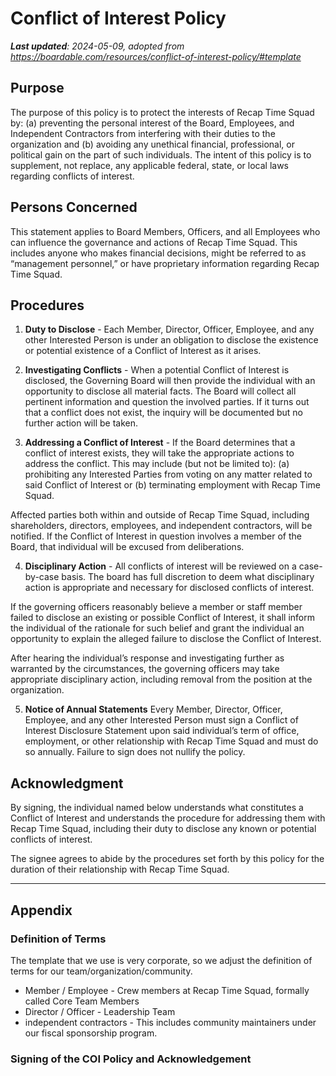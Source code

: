 # Conflict of Interest Policy

_**Last updated**: 2024-05-09, adopted from <https://boardable.com/resources/conflict-of-interest-policy/#template>_

## Purpose

The purpose of this policy is to protect the interests of Recap Time Squad by:
(a) preventing the personal interest of the Board, Employees, and Independent Contractors
from interfering with their duties to the organization and (b) avoiding any unethical financial,
professional, or political gain on the part of such individuals. The intent of this policy is to
supplement, not replace, any applicable federal, state, or local laws regarding conflicts of interest.

## Persons Concerned

This statement applies to Board Members, Officers, and all Employees who can
influence the governance and actions of Recap Time Squad. This includes anyone who makes financial decisions, might be referred to as “management personnel,” or have proprietary information regarding Recap Time Squad.

## Procedures

1. **Duty to Disclose** - Each Member, Director, Officer, Employee, and any
other Interested Person is under an obligation to disclose the existence or
potential existence of a Conflict of Interest as it arises.

2. **Investigating Conflicts** - When a potential Conflict of Interest is disclosed,
the Governing Board will then provide the individual with an opportunity to
disclose all material facts. The Board will collect all pertinent information
and question the involved parties. If it turns out that a conflict does not
exist, the inquiry will be documented but no further action will be taken.

3. **Addressing a Conflict of Interest** -  If the Board determines that a
conflict of interest exists, they will take the appropriate actions to
address the conflict. This may include (but not be limited to): (a) prohibiting
any Interested Parties from voting on any matter related to said Conflict of
Interest or (b) terminating employment with Recap Time Squad. 

Affected parties both within and outside of Recap Time Squad, including
shareholders, directors, employees, and independent contractors, will be
notified. If the Conflict of Interest in question involves a member of the Board,
that individual will be excused from deliberations.

4. **Disciplinary Action** - All conflicts of interest will be reviewed on
a case-by-case basis. The board has full discretion to deem what disciplinary
action is appropriate and necessary for disclosed conflicts of interest.

If the governing officers reasonably believe a member or staff member failed
to disclose an existing or possible Conflict of Interest, it shall inform the
individual of the rationale for such belief and grant the individual an
opportunity to explain the alleged failure to disclose the Conflict of Interest.

After hearing the individual’s response and investigating further as warranted by the circumstances, the governing officers may take appropriate disciplinary action, including removal from the position at the organization.

5. **Notice of Annual Statements**
Every Member, Director, Officer, Employee, and any other Interested Person must sign a Conflict of Interest Disclosure Statement upon said individual’s term of office, employment, or other relationship with Recap Time Squad and must do so annually. Failure to sign does not nullify the policy.

## Acknowledgment

By signing, the individual named below understands what constitutes a Conflict of Interest and understands the procedure for addressing them with Recap Time Squad, including their duty to disclose any known or potential conflicts of interest.

The signee agrees to abide by the procedures set forth by this policy for the duration of their relationship with Recap Time Squad.

---

## Appendix

### Definition of Terms

The template that we use is very corporate, so we adjust the definition of terms
for our team/organization/community.

* Member / Employee - Crew members at Recap Time Squad, formally called Core Team Members
* Director / Officer - Leadership Team
* independent contractors - This includes community maintainers under our fiscal sponsorship program.

### Signing of the COI Policy and Acknowledgement
